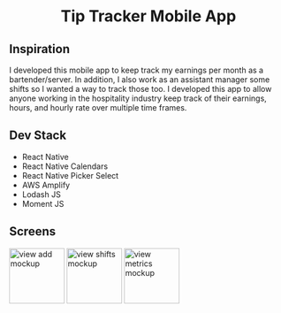 <h1 align="center">Tip Tracker Mobile App</h1>

## Inspiration
<p>I developed this mobile app to keep track my earnings per month as a bartender/server. In addition, I also work as an assistant manager some shifts so I wanted a way to track those too. I developed this app to allow anyone working in the hospitality industry keep track of their earnings, hours, and hourly rate over multiple time frames. 
</p>

## Dev Stack
<ul>
    <li>React Native</li>
    <li>React Native Calendars</li>
    <li>React Native Picker Select</li>
    <li>AWS Amplify</li>
    <li>Lodash JS</li>
    <li>Moment JS</li>
</ul>

## Screens
<p float="left">
    <img src="https://user-images.githubusercontent.com/29101666/111042548-dfd95100-840b-11eb-925c-c8a08527afb4.png" alt="view add mockup" width="100">
    <img src="https://user-images.githubusercontent.com/29101666/111042549-e10a7e00-840b-11eb-8cd9-909ee4c5d01a.png" alt="view shifts mockup" width="100">
    <img src="https://user-images.githubusercontent.com/29101666/111042550-e2d44180-840b-11eb-9249-b52c22e04fd6.png" alt="view metrics mockup" width="100">
</p>
